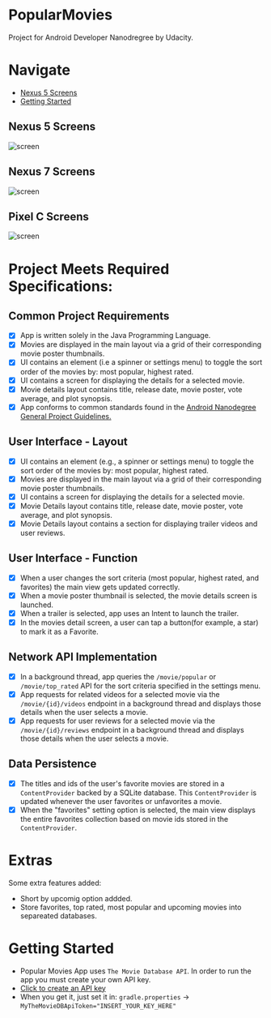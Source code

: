 # PopularMovies
Project for Android Developer Nanodregree by Udacity.

# Navigate
  - [Nexus 5 Screens](#mexus-5-screens)
  - [Getting Started](#getting-started)

## Nexus 5 Screens
![screen](../master/art/popular_movies_nexus5_poster.jpg)

## Nexus 7 Screens
![screen](../master/art/popular_movies_nexus7_poster.jpg)

## Pixel C Screens
![screen](../master/art/popular_movies_pixelC_poster.jpg)

# Project Meets Required Specifications:
## Common Project Requirements
- [x] App is written solely in the Java Programming Language.
- [x] Movies are displayed in the main layout via a grid of their corresponding movie poster thumbnails.
- [x] UI contains an element (i.e a spinner or settings menu) to toggle the sort order of the movies by: most popular, highest rated.
- [x] UI contains a screen for displaying the details for a selected movie.
- [x] Movie details layout contains title, release date, movie poster, vote average, and plot synopsis.
- [x] App conforms to common standards found in the [Android Nanodegree General Project Guidelines.](http://udacity.github.io/android-nanodegree-guidelines/core.html)

## User Interface - Layout
- [x] UI contains an element (e.g., a spinner or settings menu) to toggle the sort order of the movies by: most popular, highest rated.
- [x] Movies are displayed in the main layout via a grid of their corresponding movie poster thumbnails.
- [x] UI contains a screen for displaying the details for a selected movie.
- [x] Movie Details layout contains title, release date, movie poster, vote average, and plot synopsis.
- [x] Movie Details layout contains a section for displaying trailer videos and user reviews.

## User Interface - Function
- [x] When a user changes the sort criteria (most popular, highest rated, and favorites) the main view gets updated correctly.
- [x] When a movie poster thumbnail is selected, the movie details screen is launched.
- [x] When a trailer is selected, app uses an Intent to launch the trailer.
- [x] In the movies detail screen, a user can tap a button(for example, a star) to mark it as a Favorite.

## Network API Implementation
- [x] In a background thread, app queries the ```/movie/popular``` or ```/movie/top_rated``` API for the sort criteria specified in the settings menu.
- [x] App requests for related videos for a selected movie via the ```/movie/{id}/videos``` endpoint in a background thread and displays those details when the user selects a movie.
- [x] App requests for user reviews for a selected movie via the ```/movie/{id}/reviews``` endpoint in a background thread and displays those details when the user selects a movie.

## Data Persistence
- [x] The titles and ids of the user's favorite movies are stored in a 
```ContentProvider``` backed by a SQLite database. This ```ContentProvider``` is updated whenever the user favorites or unfavorites a movie.
- [x] When the "favorites" setting option is selected, the main view displays the entire favorites collection based on movie ids stored in the ```ContentProvider```.

# Extras
Some extra features added:
* Short by upcomig option addded.
* Store favorites, top rated, most popular and upcoming movies into separeated databases.


# Getting Started
* Popular Movies App uses ```The Movie Database API```. In order to run the app you must create your own API key.
* [Click to create an API key](https://www.themoviedb.org/account/signup)
* When you get it, just set it in: ```gradle.properties``` -> ```MyTheMovieDBApiToken="INSERT_YOUR_KEY_HERE"```
